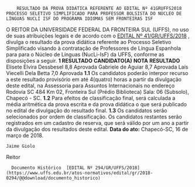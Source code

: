         RESULTADO DA PROVA DIDÁTICA REFERENTE AO EDITAL Nº 41GRUFFS2018 PROCESSO SELETIVO SIMPLIFICADO PARA PROFESSOR BOLSISTA DO NÚCLEO DE LÍNGUAS NUCLI ISF DO PROGRAMA IDIOMAS SEM FRONTEIRAS ISF  

 O REITOR DA UNIVERSIDADE FEDERAL DA FRONTEIRA SUL (UFFS), no uso de suas atribuições legais e de acordo com o [EDITAL Nº 41/GR/UFFS/2018](https://www.uffs.edu.br/atos-normativos/edital/gr/2018-0041)  , divulga o resultado da prova didática referente ao Processo Seletivo Simplificado visando à contratação de Professores de Língua Espanhola para para o Núcleo de Línguas (NucLi-IsF) da UFFS, conforme as disposições a seguir.  **1 RESULTADO**      **CANDIDATO(A)**    **NOTA**    **RESULTADO**      Elisete Elvira Dessbesel   8,8   Aprovada     Gabriele de Aguiar   8,7   Aprovada     Laís Viecelli Dela Betta   7,0   Aprovada     **1.1** Os candidatos poderão interpor recurso a este resultado provisório em até 4(quatro) horas a partir da divulgação deste edital, na Assessoria para Assuntos Internacionais no endereço Rodovia SC 484 Km 02, Fronteira Sul (Prédio Biblioteca) Sala: 06 (Subsolo), Chapecó - SC. **1.2** Para efeitos de classificação final, será calculada a média aritmética da prova escrita e da prova didática o que será publicado no edital de divulgação do resultado final. **1.3** Os candidatos serão selecionados por ordem de classificação. Os candidatos restantes serão registrados em um cadastro de reserva, que será válido por um ano a partir da divulgação dos resultados deste edital.      **Data do ato:** Chapecó-SC, 16 de março de 2018.   
 

    Jaime Giolo   
 Reitor 

      Documento Histórico  [EDITAL Nº 294/GR/UFFS/2018](https://www.uffs.edu.br/atos-normativos/edital/gr/2018-0294/@@download/documento_historico)     
      